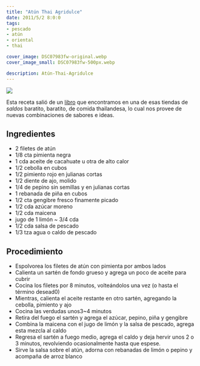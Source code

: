 ```yaml
---
title: "Atún Thai Agridulce"
date: 2011/5/2 8:0:0
tags:
- pescado
- atún
- oriental
- thai

cover_image: DSC07983fw-original.webp
cover_image_small: DSC07983fw-500px.webp

description: Atún-Thai-Agridulce
---
```



[![](DSC07983fw-800px.webp)](DSC07983fw-original.webp)


Esta receta salió de un <a href="https://www.amazon.com/dp/0743253337">libro</a> que encontramos en una de esas tiendas de *saldos* baratito, baratito, de comida thailandesa, lo cual nos provee de nuevas combinaciones de sabores e ideas.



## Ingredientes

* 2 filetes de atún
* 1/8 cta pimienta negra
* 1 cda aceite de cacahuate u otra de alto calor
* 1/2 cebolla en cubos
* 1/2 pimiento rojo en julianas cortas
* 1/2 diente de ajo, molido
* 1/4 de pepino sin semillas y en julianas cortas
* 1 rebanada de piña en cubos
* 1/2 cta gengibre fresco finamente picado
* 1/2 cda azúcar moreno
* 1/2 cda maicena
* jugo de 1 limón ~ 3/4 cda
* 1/2 cda salsa de pescado
* 1/3 tza agua o caldo de pescado


## Procedimiento

* Espolvorea los filetes de atún con pimienta por ambos lados
* Calienta un sartén de fondo grueso y agrega un poco de aceite para cubrir
* Cocina los filetes por 8 minutos, volteándolos una vez (o hasta el término desead0)
* Mientras, calienta el aceite restante en otro sartén, agregando la cebolla, pimiento y ajo
* Cocina las verdudas unos3~4 minutos
* Retira del fuego el sartén y agrega el azúcar, pepino, piña y gengibre
* Combina la maicena con el jugo de limón y la salsa de pescado, agrega esta mezcla al caldo
* Regresa el sartén a fuego medio, agrega el caldo y deja hervir unos 2 o 3 minutos, revolviendo ocasionalmente hasta que espese.
* Sirve la salsa sobre el atún, adorna con rebanadas de limón o pepino y acompaña de arroz blanco


<br/>
<!-- Una de las desventajas de vivir lejos de la costa es que no hay pescado fresco, o más bien, no es TAN fresco como nos gusta a los Ensenadenses; así que para esta receta usamos de este atún(4140b62b_vbattach433639-original.webp) sabe bueno, pero supongo que por el proceso que lleva, se les sale la sangre por los lados a los filetes, nada particularmente malo, pero muy poco fotogénico (por eso el cropt tan raro de la foto) -->

